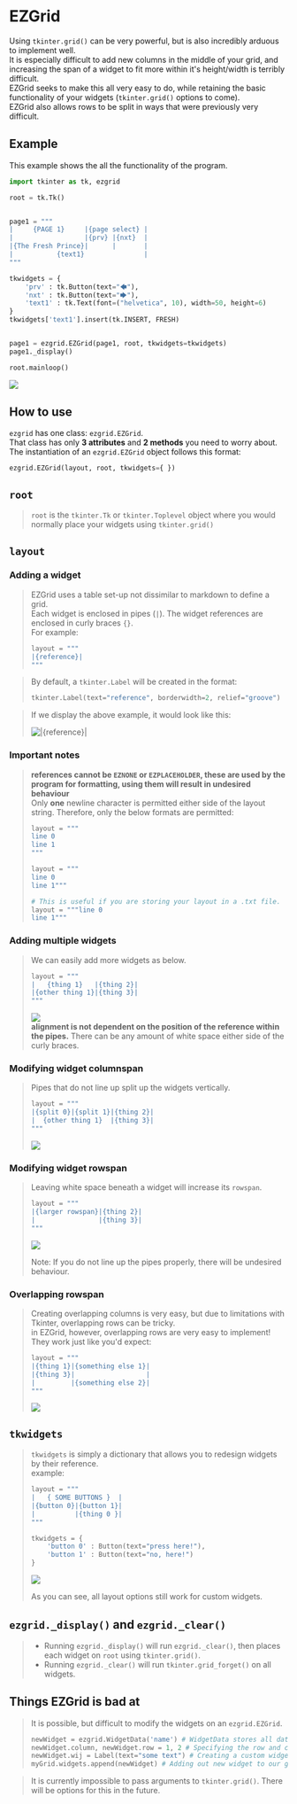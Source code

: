 # EZGrid

Using `tkinter.grid()` can be very powerful, but is also incredibly arduous to implement well.  
It is especially difficult to add new columns in the middle of your grid, and increasing the span of a widget to fit more within it's height/width is terribly difficult.  
EZGrid seeks to make this all very easy to do, while retaining the basic functionality of your widgets (`tkinter.grid()` options to come).  
EZGrid also allows rows to be split in ways that were previously very difficult.  

## Example

This example shows the all the functionality of the program.

```python
import tkinter as tk, ezgrid

root = tk.Tk()


page1 = """
|     {PAGE 1}     |{page select} |
|                  |{prv} |{nxt}  |
|{The Fresh Prince}|      |       |
|           {text1}               |
"""

tkwidgets = {
    'prv' : tk.Button(text="🡄"),
    'nxt' : tk.Button(text="🡆"),
    'text1' : tk.Text(font=("helvetica", 10), width=50, height=6)
}
tkwidgets['text1'].insert(tk.INSERT, FRESH)


page1 = ezgrid.EZGrid(page1, root, tkwidgets=tkwidgets)
page1._display()

root.mainloop()
```  
![](https://i.imgur.com/OfI2mnS.png)  

## How to use

`ezgrid` has one class: `ezgrid.EZGrid`.    
That class has only __3 attributes__ and __2 methods__ you need to worry about.  
The instantiation of an `ezgrid.EZGrid` object follows this format:
```python
ezgrid.EZGrid(layout, root, tkwidgets={ })
```  
## `root`  
> `root` is the `tkinter.Tk` or `tkinter.Toplevel` object where you would normally place your widgets using `tkinter.grid()`

## `layout`  
### Adding a widget
> EZGrid uses a table set-up not dissimilar to markdown to define a grid.  
> Each widget is enclosed in pipes (`|`). The widget references are enclosed in curly braces `{}`.  
> For example:  
> ```python
> layout = """
> |{reference}|
> """
> ```  

> By default, a `tkinter.Label` will be created in the format:  
> ```python
> tkinter.Label(text="reference", borderwidth=2, relief="groove")  
> ```  

> If we display the above example, it would look like this:  
> 
> ![`|{reference}|`](https://i.imgur.com/bc0Bn68.png)

### Important notes
> __references cannot be `EZNONE` or `EZPLACEHOLDER`, these are used by the program for formatting, using them will result in undesired behaviour__  
> Only __one__ newline character is permitted either side of the layout string. Therefore, only the below formats are permitted:
> ```python
> layout = """
> line 0
> line 1
> """
> ```
> ```python
> layout = """
> line 0
> line 1"""
> ```
> ```python
> # This is useful if you are storing your layout in a .txt file.
> layout = """line 0
> line 1"""
> ```

### Adding multiple widgets
> We can easily add more widgets as below.  
> ```python
> layout = """
> |   {thing 1}   |{thing 2}|
> |{other thing 1}|{thing 3}|
> """
> ```
> ![](https://i.imgur.com/dyxAc8Y.png)  
> __alignment is not dependent on the position of the reference within the pipes.__ There can be any amount of white space either side of the curly braces.
 
### Modifying widget columnspan
> Pipes that do not line up split up the widgets vertically.
> ```python
> layout = """
> |{split 0}|{split 1}|{thing 2}|
> |  {other thing 1}  |{thing 3}|
> """
> ```
> ![](https://i.imgur.com/uO4EwMX.png)

### Modifying widget rowspan  
> Leaving white space beneath a widget will increase its `rowspan`.
> ```python
> layout = """
> |{larger rowspan}|{thing 2}|
> |                |{thing 3}|
> """
> ```
> ![](https://i.imgur.com/xrH91bg.png)  
> 
> Note: If you do not line up the pipes properly, there will be undesired behaviour.  

### Overlapping rowspan
> Creating overlapping columns is very easy, but due to limitations with Tkinter, overlapping rows can be tricky.   
> in EZGrid, however, overlapping rows are very easy to implement! They work just like you'd expect:
> ```python
> layout = """
> |{thing 1}|{something else 1}|
> |{thing 3}|                  |
> |         |{something else 2}|
> """
> ```
> 
> ![](https://i.imgur.com/1JK3ZhO.png)  

## `tkwidgets`

> `tkwidgets` is simply a dictionary that allows you to redesign widgets by their reference.  
> example:  
> ```python
> layout = """
> |   { SOME BUTTONS }  |
> |{button 0}|{button 1}|
> |          |{thing 0 }|
> """
> 
> tkwidgets = {
>     'button 0' : Button(text="press here!"),
>     'button 1' : Button(text="no, here!")
> }
> ```
> ![](https://i.imgur.com/WpOVbGG.png)
> 
> As you can see, all layout options still work for custom widgets.


## `ezgrid._display()` and `ezgrid._clear()`

> - Running `ezgrid._display()` will run `ezgrid._clear()`, then places each widget on `root` using `tkinter.grid()`.
> - Running `ezgrid._clear()` will run `tkinter.grid_forget()` on all widgets.   
> 

## Things EZGrid is bad at

> It is possible, but difficult to modify the widgets on an `ezgrid.EZGrid`.  
> ```python
> newWidget = ezgrid.WidgetData('name') # WidgetData stores all data about a widget, it only takes one argument : 'name:str'
> newWidget.column, newWidget.row = 1, 2 # Specifying the row and column, rowspan and columnspan can be specified too
> newWidget.wij = Label(text="some text") # Creating a custom widget
> myGrid.widgets.append(newWidget) # Adding out new widget to our grid
> ```  

> It is currently impossible to pass arguments to `tkinter.grid()`. There will be options for this in the future.

